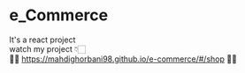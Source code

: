 # e_Commerce 
It's a react project <br/>
watch my project 👇🏻 <br/>
🧨👀 https://mahdighorbani98.github.io/e-commerce/#/shop 👀🎯
